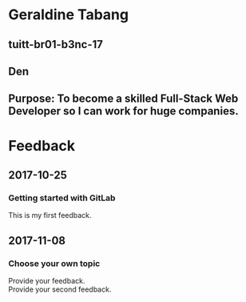 # Geraldine Tabang
## tuitt-br01-b3nc-17
## Den
## Purpose: To become a skilled Full-Stack Web Developer so I can work for huge companies.

# Feedback
## 2017-10-25
### Getting started with GitLab
This is my first feedback.  

## 2017-11-08
### Choose your own topic
Provide your feedback.  
Provide your second feedback.  

